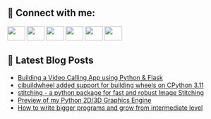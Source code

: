 ## 🔎 Connect with me:
[<img height="32" width="40" src="https://cdn.jsdelivr.net/npm/simple-icons@v5/icons/telegram.svg" />](https://t.me/bullbesh)
[<img height="32" width="40" src="https://cdn.jsdelivr.net/npm/simple-icons@v5/icons/vk.svg" />](https://vk.com/bullbesh)
[<img height="32" width="40" src="https://cdn.jsdelivr.net/npm/simple-icons@v5/icons/twitter.svg" />](https://twitter.com/bullbesh1)
[<img height="32" width="40" src="https://cdn.jsdelivr.net/npm/simple-icons@v5/icons/instagram.svg" />](https://www.instagram.com/bullbesh)
[<img height="32" width="40" src="https://cdn.jsdelivr.net/npm/simple-icons@v5/icons/reddit.svg" />](https://www.reddit.com/user/bullbesh)
[<img height="32" width="40" src="https://cdn.jsdelivr.net/npm/simple-icons@v5/icons/youtube.svg" />](https://www.youtube.com/channel/UCtfjRs6uzgq5mfm8S06WTcg)

## 📕 Latest Blog Posts
<!-- BLOG-POST-LIST:START -->
- [Building a Video Calling App using Python &amp; Flask](https://www.reddit.com/r/Python/comments/v18zg6/building_a_video_calling_app_using_python_flask/)
- [cibuildwheel added support for building wheels on CPython 3.11](https://www.reddit.com/r/Python/comments/v17r0x/cibuildwheel_added_support_for_building_wheels_on/)
- [stitching - a python package for fast and robust Image Stitching](https://www.reddit.com/r/Python/comments/v17ama/stitching_a_python_package_for_fast_and_robust/)
- [Preview of my Python 2D/3D Graphics Engine](https://www.reddit.com/r/Python/comments/v16vef/preview_of_my_python_2d3d_graphics_engine/)
- [How to write bigger programs and grow from intermediate level](https://www.reddit.com/r/Python/comments/v16oa9/how_to_write_bigger_programs_and_grow_from/)
<!-- BLOG-POST-LIST:END -->
